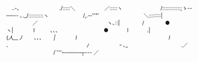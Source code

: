 　..-､
　　　　　　　 ./:::::＼　　　　 　 ／:::::ヽ
　　　　　　　/::::::::::::;ゝ--──-- ､._/::::::::::ヽ
　　　　　　 /,.-‐''"′ 　　　　　　　　 ＼::::::::|                   
　　　　　／　 　　　　　　　　　　　　ヽ､::|
　　　　/　　　　●　　　 　 　 　 　 　 　 ヽ|
　　 　 l　　　､､､　　 　 　 　 　 　 ●　　 　 l
　　　 .|　　　 　　　　(_人__丿　　､､､　 　|
　 　 　l　　　　　　　　　　　　　　　　 　 l
　　　　` ､　　　　　　　　 　 　 　　 　 　 /
　　　　　　`ｰ ､__　　　 　 　 　　　 　.／
　　　　　　　　　/`'''ｰ‐‐──‐‐‐┬--- ／
       
         
